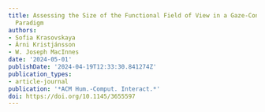```yaml
---
title: Assessing the Size of the Functional Field of View in a Gaze-Contingent Search
  Paradigm
authors:
- Sofia Krasovskaya
- Árni Kristjánsson
- W. Joseph MacInnes
date: '2024-05-01'
publishDate: '2024-04-19T12:33:30.841274Z'
publication_types:
- article-journal
publication: '*ACM Hum.-Comput. Interact.*'
doi: https://doi.org/10.1145/3655597
---
```

